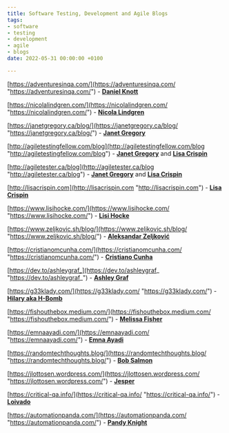 ```yaml
---
title: Software Testing, Development and Agile Blogs
tags:
- software
- testing
- development
- agile
- blogs
date: 2022-05-31 00:00:00 +0100

---
```

[https://adventuresinqa.com/](https://adventuresinqa.com/ "https://adventuresinqa.com/") - [**Daniel Knott**](https://twitter.com/dnlkntt)

[https://nicolalindgren.com/](https://nicolalindgren.com/ "https://nicolalindgren.com/") - [**Nicola Lindgren**](https://twitter.com/NicolaLindgren)

[https://janetgregory.ca/blog/](https://janetgregory.ca/blog/ "https://janetgregory.ca/blog/") - [**Janet Gregory**](https://twitter.com/janetgregoryca)

[http://agiletestingfellow.com/blog](http://agiletestingfellow.com/blog "http://agiletestingfellow.com/blog") - [**Janet Gregory**](https://twitter.com/janetgregoryca) and [**Lisa Crispin**](https://twitter.com/lisacrispin)

[http://agiletester.ca/blog](http://agiletester.ca/blog "http://agiletester.ca/blog") - [**Janet Gregory**](https://twitter.com/janetgregoryca) and [**Lisa Crispin**](https://twitter.com/lisacrispin)

[http://lisacrispin.com](http://lisacrispin.com "http://lisacrispin.com") - [**Lisa Crispin**](https://twitter.com/lisacrispin)

[https://www.lisihocke.com/](https://www.lisihocke.com/ "https://www.lisihocke.com/") - [**Lisi Hocke**](https://twitter.com/lisihocke)

[https://www.zeljkovic.sh/blog/](https://www.zeljkovic.sh/blog/ "https://www.zeljkovic.sh/blog/") - [**Aleksandar Zeljković**](https://twitter.com/a_zeljkovic)

[https://cristianomcunha.com/](https://cristianomcunha.com/ "https://cristianomcunha.com/") - [**Cristiano Cunha**](https://twitter.com/Melioth)

[https://dev.to/ashleygraf_](https://dev.to/ashleygraf_ "https://dev.to/ashleygraf_") - [**Ashley Graf**](https://twitter.com/ashleygraf_)

[https://g33klady.com/](https://g33klady.com/ "https://g33klady.com/") - [**Hilary aka H-Bomb**](https://twitter.com/g33klady)

[https://fishouthebox.medium.com/](https://fishouthebox.medium.com/ "https://fishouthebox.medium.com/") - [**Melissa Fisher**](https://twitter.com/fishouthebox)

[https://emnaayadi.com/](https://emnaayadi.com/ "https://emnaayadi.com/") - [**Emna Ayadi**](https://twitter.com/emna__ayadi)

[https://randomtechthoughts.blog/](https://randomtechthoughts.blog/ "https://randomtechthoughts.blog/") - [**Bob Salmon**](https://twitter.com/BobTechThoughts)

[https://jlottosen.wordpress.com/](https://jlottosen.wordpress.com/ "https://jlottosen.wordpress.com/") - [**Jesper**](https://twitter.com/jlottosen)

[https://critical-qa.info/](https://critical-qa.info/ "https://critical-qa.info/") - [**Loivado**](https://twitter.com/Loivado)

[https://automationpanda.com/](https://automationpanda.com/ "https://automationpanda.com/") - [**Pandy Knight**](https://twitter.com/AutomationPanda)